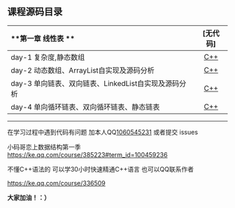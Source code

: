 

## 课程源码目录 

| **第一章 线性表 ** | [无代码] | 
| :--- | :---: | 
| day-1 复杂度,静态数组 | [C++](MJ恋上数据结构/day1/02_ArrayList) 
| day-2 动态数组、ArrayList自实现及源码分析 | [C++](MJ恋上数据结构/day2/02_ArrayList) |
| day-3 单向链表、双向链表、LinkedList自实现及源码分析 | [C++](MJ恋上数据结构/day3/LinkedList)
| day-4 单向循环链表、双向循环链表、静态链表 | [C++](MJ恋上数据结构/day4/LinkedList) |


---

在学习过程中遇到代码有问题 加本人QQ[1060545231]() 或者提交 issues

小码哥恋上数据结构第一季
https://ke.qq.com/course/385223#term_id=100459236

不懂C++语法的 可以学30小时快速精通C++语言 也可以QQ联系作者

https://ke.qq.com/course/336509

**大家加油！：）**
